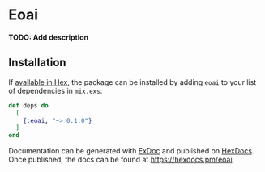 # Eoai

**TODO: Add description**

## Installation

If [available in Hex](https://hex.pm/docs/publish), the package can be installed
by adding `eoai` to your list of dependencies in `mix.exs`:

```elixir
def deps do
  [
    {:eoai, "~> 0.1.0"}
  ]
end
```

Documentation can be generated with [ExDoc](https://github.com/elixir-lang/ex_doc)
and published on [HexDocs](https://hexdocs.pm). Once published, the docs can
be found at <https://hexdocs.pm/eoai>.

